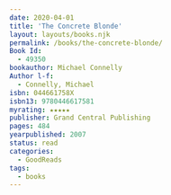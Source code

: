 ```yaml
---
date: 2020-04-01
title: 'The Concrete Blonde'
layout: layouts/books.njk
permalink: /books/the-concrete-blonde/
Book Id:
  - 49350
bookauthor: Michael Connelly
Author l-f:
  - Connelly, Michael
isbn: 044661758X
isbn13: 9780446617581
myrating: ★★★★★
publisher: Grand Central Publishing
pages: 484
yearpublished: 2007
status: read
categories:
  - GoodReads
tags:
  - books
---
```

